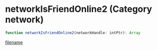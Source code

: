 # networkIsFriendOnline2 (Category network)

```js
function networkIsFriendOnline2(networkHandle: intPtr): Array
```

[filename](networkIsFriendOnline2_m.md ':include')